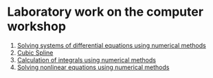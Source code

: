 # Laboratory work on the computer workshop
1. [Solving systems of differential equations using numerical methods](https://colab.research.google.com/drive/1ULkPCfBtWGPYhnzwcsC-vsUnKZW58g-m?usp=sharing)
2. [Cubic Spline](https://colab.research.google.com/drive/1pN9j6eOgn_pNCpsgxwwGGpzlpgKtVw4f?usp=sharing)
3. [Calculation of integrals using numerical methods](https://colab.research.google.com/drive/16k3AlJI2WJ6jtDOmV3Trl8RSOVXiEsdb?usp=sharing)
4. [Solving nonlinear equations using numerical methods](https://colab.research.google.com/drive/1pN9j6eOgn_pNCpsgxwwGGpzlpgKtVw4f?usp=sharing)
